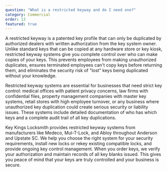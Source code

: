 ```yaml
---
question: "What is a restricted keyway and do I need one?"
category: Commercial
order: 13
featured: true
---
```


A restricted keyway is a patented key profile that can only be duplicated by authorized dealers with written authorization from the key system owner. Unlike standard keys that can be copied at any hardware store or key kiosk, restricted keyway systems give you complete control over who can make copies of your keys. This prevents employees from making unauthorized duplicates, ensures terminated employees can't copy keys before returning them, and eliminates the security risk of "lost" keys being duplicated without your knowledge.

Restricted keyway systems are essential for businesses that need strict key control: medical offices with patient privacy concerns, law firms with confidential files, property management companies with master key systems, retail stores with high employee turnover, or any business where unauthorized key duplication could create serious security or liability issues. These systems include detailed documentation of who has which keys and a complete audit trail of all key duplications.

Key Kings Locksmith provides restricted keyway systems from manufacturers like Medeco, Mul-T-Lock, and Abloy throughout Anderson and Upstate SC. We help you choose the right system for your security requirements, install new locks or rekey existing compatible locks, and provide ongoing key control management. When you order keys, we verify your authorization and maintain records of all key blanks issued. This gives you peace of mind that your keys are truly controlled and your business is secure.
